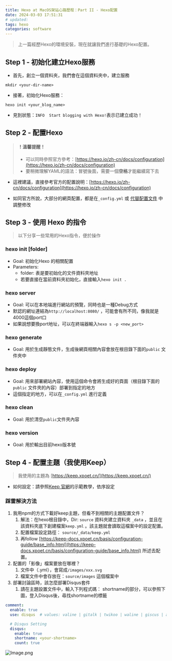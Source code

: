 ```yaml
---
title: Hexo at MacOS架站心路歷程：Part II - Hexo配置
date: 2024-03-03 17:51:31
# updated: 
tags: hexo
categories: software
---
```


> 上一篇經歷Hexo的環境安裝，現在就讓我們進行基礎的Hexo配置。

## Step 1 - 初始化建立Hexo服務

- 首先，創立一個資料夾，我們會在這個資料夾中，建立服務

```other
mkdir <your-dir-name>
```

- 接著，初始化Hexo服務：

```other
hexo init <your_blog_name>
```

- 見到狀態：`INFO  Start blogging with Hexo!`表示已建立成功！

## Step 2 - 配置Hexo

> #### ！溫馨提醒！
> - 可以同時參照官方參考：[https://hexo.io/zh-cn/docs/configuration](https://hexo.io/zh-cn/docs/configuration)
> - 要稍微理解YAML的語法：冒號後面，需要一個**空格**才能繼續寫下去

- 這裡建議，直接參考官方的配置說明：[https://hexo.io/zh-cn/docs/configuration](https://hexo.io/zh-cn/docs/configuration)

- 如同官方所說，大部分的網頁配置，都是在`_config.yml` 或 [代替配置文件](https://hexo.io/zh-cn/docs/configuration#%E4%BD%BF%E7%94%A8%E4%BB%A3%E6%9B%BF%E9%85%8D%E7%BD%AE%E6%96%87%E4%BB%B6) 中調整修改

## Step 3 - 使用 Hexo 的指令

> 以下分享一些常用的Hexo指令，便於操作

### hexo init [folder]

- Goal: 初始化Hexo 的相關配置
- Parameters:
   - folder: 表是要初始化的文件資料夾地址
   - 若要直接在當前資料夾初始化，直接輸入`hexo init .`

### hexo server

- Goal: 可以在本地端進行網站的預覽，同時也是一種Debug方式
- 默認的網址連結為`http://localhost:8080/` ，可能會有所不同，像我就是4000這個port口
- 如果說想要換port地址，可以在終端器輸入`hexo s -p <new_port>`

### hexo generate

- Goal: 用於生成靜態文件，生成後網頁相關內容會放在根目錄下面的`public` 文件夾中

### hexo deploy

- Goal: 用來部署網站內容，使用這個命令會將生成好的頁面（根目錄下面的`public` 文件夾的內容）部署到指定的地方
- 這個指定的地方，可以在`_config.yml` 進行定義

### hexo clean

- Goal: 用於清空`public`文件夾內容

### hexo version

- Goal: 用於輸出目前hexo版本號

## Step 4 - 配置主題（我使用Keep）

> 我使用的主題為 [https://keep.xpoet.cn/](https://keep.xpoet.cn/)

- 如何設定：請參照[Keep 官網](https://keep-docs.xpoet.cn/basis/get-start/install-theme.html)的示範教學，依序設定

### 踩雷解決方法

1. 我用npm的方式下載好keep主題，但看不到相關的主題配置文件？
   1. 解法：在hexo根目錄中，Dir: `source` 資料夾建立資料夾 `_data` ，並且在該資料夾底下創建檔案`keep.yml` 。該主題就會讀取這檔案中的設定配置。
   2. 配置檔案設定路徑：  `source/_data/keep.yml`
   3. 再follow [https://keep-docs.xpoet.cn/basis/configuration-guide/base_info.html](https://keep-docs.xpoet.cn/basis/configuration-guide/base_info.html) 所述去配置。
2. 配置的「影像」檔案要放在哪裡？
   1. 文件中（.yml），會寫成`/images/xxx.svg`
   2. 檔案文件中會存放在：`source/images` 這個檔案中
3. 部署討論區時，該怎麼部署Disqus套件
   1. 請在主題設置文件中，輸入下列程式碼：
shortname的部分，可以參照下圖，登入Disqus後，尋找shortname的標籤
```yaml
comment:
  enable: true
  use: disqus  # values: valine | gitalk | twikoo | waline | giscus | artalk | disqus

  # Disqus Setting
  disqus:
    enable: true
    shortname: <your-shortname>
    count: true
```

![Image.png](https://res.craft.do/user/full/2e84309a-ca7c-d40a-c79f-c06a3542c138/doc/92EC70A5-36A8-4EB1-9E7B-E9A022328511/7ABBAA31-7678-40CA-AE9C-3E959D504E78_2/6RMxt4siGmWelKoZadcREm5DVyyVg5sbIw6j9yVpxnUz/Image.png)

